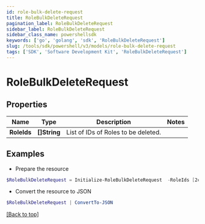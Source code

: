 ```yaml
---
id: role-bulk-delete-request
title: RoleBulkDeleteRequest
pagination_label: RoleBulkDeleteRequest
sidebar_label: RoleBulkDeleteRequest
sidebar_class_name: powershellsdk
keywords: ['go', 'golang', 'sdk', 'RoleBulkDeleteRequest'] 
slug: /tools/sdk/powershell/v3/models/role-bulk-delete-request
tags: ['SDK', 'Software Development Kit', 'RoleBulkDeleteRequest']
---
```



# RoleBulkDeleteRequest

## Properties

Name | Type | Description | Notes
------------ | ------------- | ------------- | -------------
**RoleIds** |  **[]String** | List of IDs of Roles to be deleted. | 

## Examples

- Prepare the resource
```powershell
$RoleBulkDeleteRequest = Initialize-RoleBulkDeleteRequest  -RoleIds [2c9180847812e0b1017817051919ecca, 2c9180887812e0b201781e129f151816]
```

- Convert the resource to JSON
```powershell
$RoleBulkDeleteRequest | ConvertTo-JSON
```


[[Back to top]](#) 


